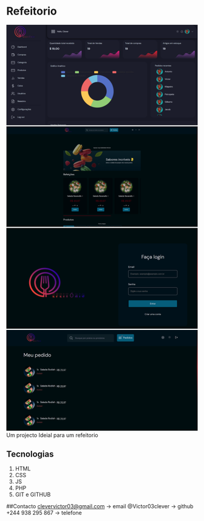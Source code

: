 # Refeitorio

![preview](./public/img/cap1.png)
![preview](./public/img/cap2.png)
![preview](./public/img/cap3.png)
![preview](./public/img/cap4.png)
Um projecto Ideial para um refeitorio

## Tecnologias

1. HTML
2. CSS
3. JS
4. PHP
5. GIT e GITHUB

##Contacto
clevervictor03@gmail.com -> email
@Victor03clever -> github
+244 938 295 867 -> telefone
